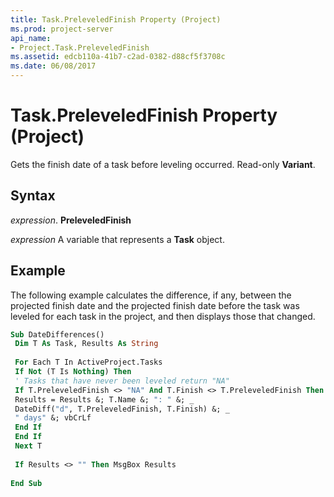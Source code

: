 ```yaml
---
title: Task.PreleveledFinish Property (Project)
ms.prod: project-server
api_name:
- Project.Task.PreleveledFinish
ms.assetid: edcb110a-41b7-c2ad-0382-d88cf5f3708c
ms.date: 06/08/2017
---
```



# Task.PreleveledFinish Property (Project)

Gets the finish date of a task before leveling occurred. Read-only **Variant**.


## Syntax

 _expression_. **PreleveledFinish**

 _expression_ A variable that represents a **Task** object.


## Example

The following example calculates the difference, if any, between the projected finish date and the projected finish date before the task was leveled for each task in the project, and then displays those that changed.


```vb
Sub DateDifferences() 
 Dim T As Task, Results As String 
 
 For Each T In ActiveProject.Tasks 
 If Not (T Is Nothing) Then 
 ' Tasks that have never been leveled return "NA" 
 If T.PreleveledFinish <> "NA" And T.Finish <> T.PreleveledFinish Then 
 Results = Results &; T.Name &; ": " &; _ 
 DateDiff("d", T.PreleveledFinish, T.Finish) &; _ 
 " days" &; vbCrLf 
 End If 
 End If 
 Next T 
 
 If Results <> "" Then MsgBox Results 
 
End Sub
```


